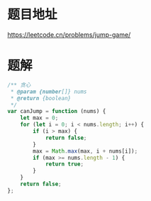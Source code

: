 # 题目地址
https://leetcode.cn/problems/jump-game/

# 题解
```js
/** 贪心
 * @param {number[]} nums
 * @return {boolean}
 */
var canJump = function (nums) {
    let max = 0;
    for (let i = 0; i < nums.length; i++) {
        if (i > max) {
            return false;
        }
        max = Math.max(max, i + nums[i]);
        if (max >= nums.length - 1) {
            return true;
        }
    }
    return false;
};
```

